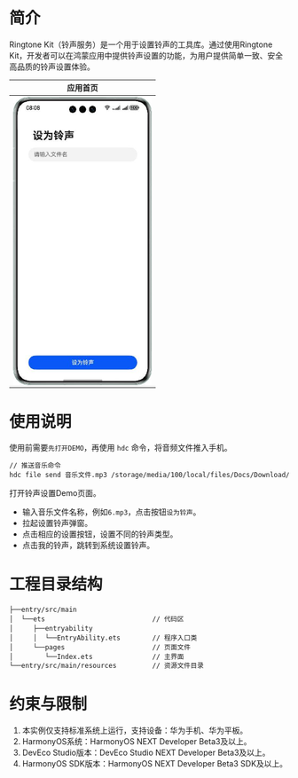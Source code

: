 # 简介

Ringtone Kit（铃声服务）是一个用于设置铃声的工具库。通过使用Ringtone Kit，开发者可以在鸿蒙应用中提供铃声设置的功能，为用户提供简单一致、安全高品质的铃声设置体验。

|                         **应用首页**                         |
| :----------------------------------------------------------: |
| <img src="./screenshots/main.jpg"  width="250" align="middle" /> |

# 使用说明

使用前需要`先打开DEMO`，再使用 `hdc` 命令，将音频文件推入手机。

```bash
// 推送音乐命令
hdc file send 音乐文件.mp3 /storage/media/100/local/files/Docs/Download/com.example.uiextension
```

打开铃声设置Demo页面。

- 输入音乐文件名称，例如`6.mp3`，点击按钮`设为铃声`。
- 拉起设置铃声弹窗。
- 点击相应的设置按钮，设置不同的铃声类型。
- 点击我的铃声，跳转到系统设置铃声。

# 工程目录结构

```bash
├──entry/src/main
│  └──ets                           // 代码区
│     ├──entryability
│     │  └──EntryAbility.ets        // 程序入口类
│     └──pages                      // 页面文件
│        └──Index.ets               // 主界面
└──entry/src/main/resources         // 资源文件目录
```

# 约束与限制

1. 本实例仅支持标准系统上运行，支持设备：华为手机、华为平板。
2. HarmonyOS系统：HarmonyOS NEXT Developer Beta3及以上。
3. DevEco Studio版本：DevEco Studio NEXT Developer Beta3及以上。
4. HarmonyOS SDK版本：HarmonyOS NEXT Developer Beta3 SDK及以上。